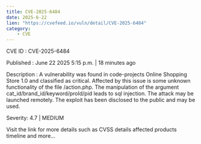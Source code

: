 ```yaml
---
title: CVE-2025-6484
date: 2025-6-22
lien: "https://cvefeed.io/vuln/detail/CVE-2025-6484"
category:
    - CVE
---
```


CVE ID : CVE-2025-6484

Published :  June 22
2025
5:15 p.m. | 18 minutes ago

Description : A vulnerability was found in code-projects Online Shopping Store 1.0 and classified as critical. Affected by this issue is some unknown functionality of the file /action.php. The manipulation of the argument cat_id/brand_id/keyword/proId/pid leads to sql injection. The attack may be launched remotely. The exploit has been disclosed to the public and may be used.

Severity: 4.7 | MEDIUM

Visit the link for more details
such as CVSS details
affected products
timeline
and more...
